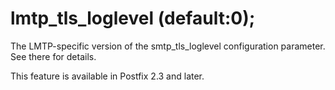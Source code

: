 # lmtp_tls_loglevel (default:0); 

 The LMTP-specific version of the smtp_tls_loglevel
configuration parameter.  See there for details. 

 This feature is available in Postfix 2.3 and later. 


